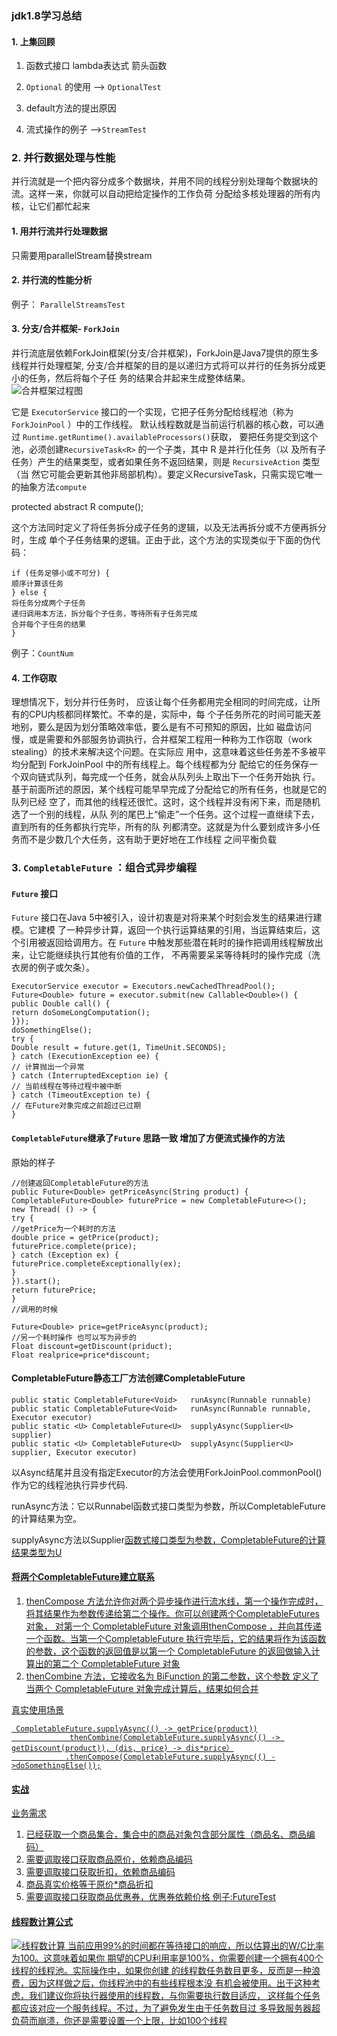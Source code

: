 ### jdk1.8学习总结
#### 1. 上集回顾

1. 函数式接口 lambda表达式 箭头函数

1. `Optional` 的使用 --> `OptionalTest`

3. default方法的提出原因

3. 流式操作的例子 -->`StreamTest`


### 2. 并行数据处理与性能
并行流就是一个把内容分成多个数据块，并用不同的线程分别处理每个数据块的流。这样一来，你就可以自动把给定操作的工作负荷
分配给多核处理器的所有内核，让它们都忙起来
#### 1. 用并行流并行处理数据   
  只需要用parallelStream替换stream
  
#### 2. 并行流的性能分析  
  例子： `ParallelStreamsTest`
#### 3. 分支/合并框架- `ForkJoin`   
 并行流底层依赖ForkJoin框架(分支/合并框架)，ForkJoin是Java7提供的原生多线程并行处理框架,  分支/合并框架的目的是以递归方式将可以并行的任务拆分成更小的任务，然后将每个子任
务的结果合并起来生成整体结果。  
![合并框架过程图](images/分支合并过程图.png)  

它是 `ExecutorService` 接口的一个实现，它把子任务分配给线程池（称为 `ForkJoinPool` ）中的工作线程。
默认线程数就是当前运行机器的核心数，可以通过 `Runtime.getRuntime().availableProcessors()`获取，
 要把任务提交到这个池，必须创建`RecursiveTask<R>` 的一个子类，其中 R 是并行化任务（以
及所有子任务）产生的结果类型，或者如果任务不返回结果，则是 `RecursiveAction` 类型（当
然它可能会更新其他非局部机构）。要定义RecursiveTask，只需实现它唯一的抽象方法`compute ` 

protected abstract R compute();

这个方法同时定义了将任务拆分成子任务的逻辑，以及无法再拆分或不方便再拆分时，生成
单个子任务结果的逻辑。正由于此，这个方法的实现类似于下面的伪代码：
```
if (任务足够小或不可分) {
顺序计算该任务
} else {
将任务分成两个子任务
递归调用本方法，拆分每个子任务，等待所有子任务完成
合并每个子任务的结果
}
```

例子：`CountNum`  
#### 4. 工作窃取  
理想情况下，划分并行任务时，
应该让每个任务都用完全相同的时间完成，让所有的CPU内核都同样繁忙。不幸的是，实际中，每
个子任务所花的时间可能天差地别，要么是因为划分策略效率低，要么是有不可预知的原因，比如
磁盘访问慢，或是需要和外部服务协调执行，合并框架工程用一种称为工作窃取（work stealing）的技术来解决这个问题。在实际应
用中，这意味着这些任务差不多被平均分配到 ForkJoinPool 中的所有线程上。每个线程都为分
配给它的任务保存一个双向链式队列，每完成一个任务，就会从队列头上取出下一个任务开始执
行。基于前面所述的原因，某个线程可能早早完成了分配给它的所有任务，也就是它的队列已经
空了，而其他的线程还很忙。这时，这个线程并没有闲下来，而是随机选了一个别的线程，从队
列的尾巴上“偷走”一个任务。这个过程一直继续下去，直到所有的任务都执行完毕，所有的队
列都清空。这就是为什么要划成许多小任务而不是少数几个大任务，这有助于更好地在工作线程
之间平衡负载

### 3. `CompletableFuture` ：组合式异步编程
#### `Future` 接口
`Future` 接口在Java 5中被引入，设计初衷是对将来某个时刻会发生的结果进行建模。它建模
了一种异步计算，返回一个执行运算结果的引用，当运算结束后，这个引用被返回给调用方。在
`Future` 中触发那些潜在耗时的操作把调用线程解放出来，让它能继续执行其他有价值的工作，
不再需要呆呆等待耗时的操作完成（洗衣房的例子或欠条）。
```
ExecutorService executor = Executors.newCachedThreadPool();
Future<Double> future = executor.submit(new Callable<Double>() {
public Double call() {
return doSomeLongComputation();
}});
doSomethingElse();
try {
Double result = future.get(1, TimeUnit.SECONDS);
} catch (ExecutionException ee) {
// 计算抛出一个异常
} catch (InterruptedException ie) {
// 当前线程在等待过程中被中断
} catch (TimeoutException te) {
// 在Future对象完成之前超过已过期
}
```
#### `CompletableFuture`继承了`Future` 思路一致 增加了方便流式操作的方法
原始的样子
```
//创建返回CompletableFuture的方法
public Future<Double> getPriceAsync(String product) {
CompletableFuture<Double> futurePrice = new CompletableFuture<>();
new Thread( () -> {
try {
//getPrice为一个耗时的方法
double price = getPrice(product);
futurePrice.complete(price);
} catch (Exception ex) {
futurePrice.completeExceptionally(ex);
}
}).start();
return futurePrice;
}
//调用的时候

Future<Double> price=getPriceAsync(product);
//另一个耗时操作 也可以写为异步的
Float discount=getDiscount(priduct);
Float realprice=price*discount;
```
####  CompletableFuture静态工厂方法创建CompletableFuture

```
public static CompletableFuture<Void> 	runAsync(Runnable runnable)  
public static CompletableFuture<Void> 	runAsync(Runnable runnable, Executor executor)  
public static <U> CompletableFuture<U> 	supplyAsync(Supplier<U> supplier)  
public static <U> CompletableFuture<U> 	supplyAsync(Supplier<U> supplier, Executor executor)  
```
以Async结尾并且没有指定Executor的方法会使用ForkJoinPool.commonPool() 作为它的线程池执行异步代码.  

runAsync方法：它以Runnabel函数式接口类型为参数，所以CompletableFuture的计算结果为空。 

supplyAsync方法以Supplier<U>函数式接口类型为参数，CompletableFuture的计算结果类型为U  

####  将两个CompletableFuture建立联系
1. thenCompose 方法允许你对两个异步操作进行流水线，第一个操作完成时，
将其结果作为参数传递给第二个操作。你可以创建两个CompletableFutures 对象，
对第一个 CompletableFuture 对象调用thenCompose ，并向其传递一个函数。当第一个CompletableFuture
 执行完毕后，它的结果将作为该函数的参数，这个函数的返回值是以第一个 CompletableFuture 的返回做输入计算出的第二个 CompletableFuture 对象
 2. thenCombine 方法，它接收名为 BiFunction 的第二参数，这个参数
定义了当两个 CompletableFuture 对象完成计算后，结果如何合并

真实使用场景
```
 CompletableFuture.supplyAsync(() -> getPrice(product))
             thenCombine(CompletableFuture.supplyAsync(() -> getDiscount(product)), (dis, price) -> dis*price）
            .thenCompose(CompletableFuture.supplyAsync(() ->doSomethingElse());
```

#### 实战
业务需求
1. 已经获取一个商品集合，集合中的商品对象包含部分属性（商品名、商品编码）
2. 需要调取接口获取商品原价，依赖商品编码
3. 需要调取接口获取折扣，依赖商品编码
4. 商品真实价格等于原价*商品折扣
4. 需要调取接口获取商品优惠券，优惠券依赖价格
例子:FutureTest

####  线程数计算公式
![线程数计算](images/线程数计算.png) 
 当前应用99%的时间都在等待接口的响应，所以估算出的W/C比率为100。这意味着如果你
期望的CPU利用率是100%，你需要创建一个拥有400个线程的线程池。实际操作中，如果你创建
的线程数任务数目更多，反而是一种浪费，因为这样做之后，你线程池中的有些线程根本没
有机会被使用。出于这种考虑，我们建议你将执行器使用的线程数，与你需要执行数目适应，
这样每个任务都应该对应一个服务线程。不过，为了避免发生由于任务数目过
多导致服务器超负荷而崩溃，你还是需要设置一个上限，比如100个线程


